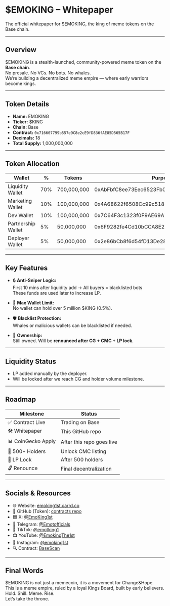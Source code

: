 # $EMOKING – Whitepaper

The official whitepaper for $EMOKING, the king of meme tokens on the Base chain.

---

## Overview

$EMOKING is a stealth-launched, community-powered meme token on the **Base chain**.  
No presale. No VCs. No bots. No whales.  
We’re building a decentralized meme empire — where early warriors become kings.  

---

## Token Details

- **Name:** EMOKING  
- **Ticker:** $KING  
- **Chain:** Base  
- **Contract:** `0x716607799b557e9C8e2cE9fD836fAE85D565B17F`  
- **Decimals:** 18  
- **Total Supply:** 1,000,000,000

---

## Token Allocation

| Wallet              | %     | Tokens        | Purpose                                              |
|---------------------|-------|---------------|------------------------------------------------------|
| Liquidity Wallet     | 70%   | 700,000,000   | 0xAbFbfC8ee73Eec6523Fb088206ce8B8B51eB913B                                 |
| Marketing Wallet     | 10%   | 100,000,000   | 0x4A68622f6508Cc99c51813FcA10b50027c05b9EB              |
| Dev Wallet           | 10%   | 100,000,000   | 0x7C64F3c1323f0F9AE69A73eb6e90764Ab2A03C0D            |
| Partnership Wallet   | 5%    | 50,000,000    | 0x6F9282fe4Cd10bCCA8E2562C6884750F0e58Da82             |
| Deployer Wallet      | 5%    | 50,000,000    | 0x2e86bCb8f6d54fD13De283773ACD75018E804926            |

---

## Key Features

- 🔒 **Anti-Sniper Logic:**  
  First 10 mins after liquidity add → All buyers = blacklisted bots  
  These funds are used later to increase LP.

- 🧠 **Max Wallet Limit:**  
  No wallet can hold over 5 million $KING (0.5%).

- 🛡️ **Blacklist Protection:**  
  Whales or malicious wallets can be blacklisted if needed.

- 🔧 **Ownership:**  
  Still owned. Will be **renounced after CG + CMC + LP lock**.

---

## Liquidity Status

- LP added manually by the deployer.  
- Will be locked after we reach CG and holder volume milestone.

---

## Roadmap

| Milestone           | Status                     |
|---------------------|----------------------------|
| ✅ Contract Live     | Trading on Base            |
| 🛠️ Whitepaper        | This GitHub repo           |
| 📊 CoinGecko Apply   | After this repo goes live  |
| 🚀 500+ Holders      | Unlock CMC listing         |
| 🔐 LP Lock           | After 500 holders          |
| 🔓 Renounce          | Final decentralization     |

---

## Socials & Resources

- 🌐 Website: [emoking1st.carrd.co](https://emoking1st.carrd.co)  
- 📜 GitHub (Token): [contracts repo](https://github.com/EMOKINGTHE1st/Emoking-Token/tree/main/contracts/contracts)  
- 🟦 X: [@EmoKing1st](https://x.com/EmoKing1st)  
- 💬 Telegram: [@Emotofficials](https://t.me/Emotofficials)  
- 🎥 TikTok: [@emotking1](https://www.tiktok.com/@emotking1)  
- 📺 YouTube: [@EmokingThe1st](https://www.youtube.com/@EmokingThe1st)  
- 📸 Instagram: [@emoking1st](https://www.instagram.com/emoking1st/)  
- 🔍 Contract: [BaseScan](https://basescan.org/address/0x716607799b557e9C8e2cE9fD836fAE85D565B17F)

---

## Final Words

$EMOKING is not just a memecoin, it is a movement for Change&Hope.  
This is a meme empire, ruled by a loyal Kings Board, built by early believers.  
Hold. Shill. Meme. Rise.  
Let’s take the throne.
